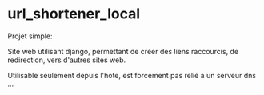 # url_shortener_local

Projet simple: 

Site web utilisant django, permettant de créer des liens raccourcis, de redirection, vers d'autres sites web.

Utilisable seulement depuis l'hote, est forcement pas relié a un serveur dns ...
